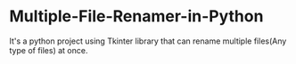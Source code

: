 # Multiple-File-Renamer-in-Python
It's a python project using Tkinter library that can rename multiple files(Any type of files) at once.
